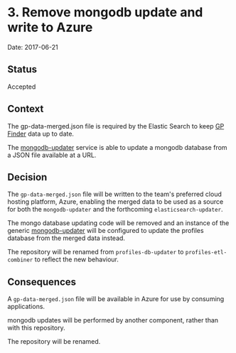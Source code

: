 # 3. Remove mongodb update and write to Azure

Date: 2017-06-21

## Status

Accepted

## Context

The gp-data-merged.json file is required by the Elastic Search to keep [GP Finder](https://github.com/nhsuk/gp-finder) data up to date.

The [mongodb-updater](https://github.com/nhsuk/mongodb-updater) service is able to update a
mongodb database from a JSON file available at a URL.

## Decision

The `gp-data-merged.json` file will be written to the team's preferred cloud hosting platform, Azure,
enabling the merged data to be used as a source for both the `mongodb-updater` and the forthcoming `elasticsearch-updater`.

The mongo database updating code will be removed and an instance of the generic [mongodb-updater](https://github.com/nhsuk/mongodb-updater)
will be configured to update the profiles database from the merged data instead.

The repository will be renamed from `profiles-db-updater` to `profiles-etl-combiner` to reflect the new behaviour.

## Consequences

A `gp-data-merged.json` file will be available in Azure for use by consuming applications.

mongodb updates will be performed by another component, rather than with this repository.

The repository will be renamed.
